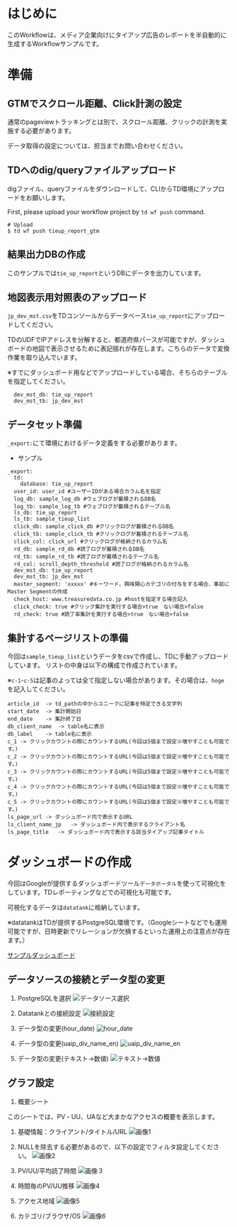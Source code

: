 # はじめに

このWorkflowは、メディア企業向けにタイアップ広告のレポートを半自動的に生成するWorkflowサンプルです。  

  
# 準備

## GTMでスクロール距離、Click計測の設定

通常のpageviewトラッキングとは別で、スクロール距離、クリックの計測を実施する必要があります。
  
データ取得の設定については、担当までお問い合わせください。

  
## TDへのdig/queryファイルアップロード

digファイル、queryファイルをダウンロードして、CLIからTD環境にアップロードをお願いします。
  
First, please upload your workflow project by `td wf push` command.
```
# Upload
$ td wf push tieup_report_gtm
```

  
## 結果出力DBの作成

このサンプルでは`tie_up_report`というDBにデータを出力しています。

  
## 地図表示用対照表のアップロード

`jp_dev_mst.csv`をTDコンソールからデータベース`tie_up_report`にアップロードしてください。
  
TDのUDFでIPアドレスを分解すると、都道府県パースが可能ですが、ダッシュボードの地図で表示させるために表記揺れが存在します。こちらのデータで変換作業を取り込んでいます。
  
※すでにダッシュボード用などでアップロードしている場合、そちらのテーブルを指定してください。

```
  dev_mst_db: tie_up_report
  dev_mst_tb: jp_dev_mst
```
  
## データセット準備

`_export:`にて環境におけるデータ定義をする必要があります。

- サンプル
```
_export:
  td:
    database: tie_up_report
  user_id: user_id #ユーザーIDがある場合カラム名を指定
  log_db: sample_log_db #ウェブログが蓄積されるDB名
  log_tb: sample_log_tb #ウェブログが蓄積されるテーブル名
  ls_db: tie_up_report
  ls_tb: sample_tieup_list
  click_db: sample_click_db #クリックログが蓄積されるDB名
  click_tb: sample_click_tb #クリックログが蓄積されるテーブル名
  click_col: click_url #クリックログが格納されるカラム名
  rd_db: sample_rd_db #読了ログが蓄積されるDB名
  rd_tb: sample_rd_tb #読了ログが蓄積されるテーブル名
  rd_col: scroll_depth_threshold #読了ログが格納されるカラム名
  dev_mst_db: tie_up_report
  dev_mst_tb: jp_dev_mst
  master_segment: 'xxxxx' #キーワード、興味関心カテゴリの付与をする場合、事前にMaster Segmentの作成
  check_host: www.treasuredata.co.jp #hostを指定する場合記入
  click_check: true #クリック集計を実行する場合>true　ない場合>false
  rd_check: true #読了率集計を実行する場合>true　ない場合>false
```

  
## 集計するページリストの準備

今回は`sample_tieup_list`というデータをcsvで作成し、TDに手動アップロードしています。
リストの中身は以下の構成で作成されています。
  
※`c-1`-`c-5`は記事のよっては全て指定しない場合があります。その場合は、`hoge`を記入してください。

```
article_id	-> td_pathの中からユニークに記事を特定できる文字列
start_date	-> 集計開始日
end_date	-> 集計終了日
db_client_name	-> table名に表示
db_label	-> table名に表示
c_1	-> クリックカウントの際にカウントするURL(今回は5個まで設定※増やすことも可能です。)
c_2	-> クリックカウントの際にカウントするURL(今回は5個まで設定※増やすことも可能です。)
c_3	-> クリックカウントの際にカウントするURL(今回は5個まで設定※増やすことも可能です。)
c_4	-> クリックカウントの際にカウントするURL(今回は5個まで設定※増やすことも可能です。)
c_5	-> クリックカウントの際にカウントするURL(今回は5個まで設定※増やすことも可能です。)
ls_page_url	-> ダッシュボード内で表示するURL
ls_client_name_jp	-> ダッシュボード内で表示するクライアント名
ls_page_title	-> ダッシュボード内で表示する該当タイアップ記事タイトル
```

  
# ダッシュボードの作成

今回はGoogleが提供するダッシュボードツール`データポータル`を使って可視化をしています。TDレポーティングなどでの可視化も可能です。
  
可視化するデータは`datatank`に格納しています。
  
※datatankはTDが提供するPostgreSQL環境です。（Googleシートなどでも運用可能ですが、日時更新でリレーションが欠損するといった運用上の注意点が存在ます。）

[サンプルダッシュボード](https://datastudio.google.com/open/1MHYfrBTWqVa1nC-VRHhnzbAyPpVi7Uff)
  
  
## データソースの接続とデータ型の変更

1. PostgreSQLを選択
![データソース選択](https://github.com/tsukaharakazuki/image/blob/master/dataportal_1.png?raw=true "データソース")
  
2. Datatankとの接続設定
![接続設定](https://github.com/tsukaharakazuki/image/blob/master/dataportal_2.png?raw=true "データソース")

3. データ型の変更(hour_date)
![hour_date](https://github.com/tsukaharakazuki/image/blob/master/dataportal_3.png?raw=true "hour_date")

4. データ型の変更(uaip_div_name_en)
![uaip_div_name_en](https://github.com/tsukaharakazuki/image/blob/master/dataportal_4.png?raw=true "uaip_div_name_en")

5. データ型の変更(テキスト->数値)
![テキスト->数値](https://github.com/tsukaharakazuki/image/blob/master/dataportal_5.png?raw=true "テキスト->数値")
　
## グラフ設定

1. 概要シート
  
このシートでは、PV・UU、UAなど大まかなアクセスの概要を表示します。
  
   1. 基礎情報：クライアント/タイトル/URL
    ![画像1](https://github.com/tsukaharakazuki/image/blob/master/dataportal_graph_1.png?raw=true "画像1")
    
   2. NULLを除去する必要があるので、以下の設定でフィルタ設定してください。
    ![画像2](https://github.com/tsukaharakazuki/image/blob/master/dataportal_graph_2.png?raw=true "画像2")
   
   3. PV/UU/平均読了時間
    ![画像３](https://github.com/tsukaharakazuki/image/blob/master/dataportal_graph_3.png?raw=true "画像３")   
   
   4. 時間毎のPV/UU推移
    ![画像4](https://github.com/tsukaharakazuki/image/blob/master/dataportal_graph_4.png?raw=true "画像4")  
   
   5. アクセス地域
    ![画像5](https://github.com/tsukaharakazuki/image/blob/master/dataportal_graph_5.png?raw=true "画像5")  
   
   6. カテゴリ/ブラウザ/OS
    ![画像6](https://github.com/tsukaharakazuki/image/blob/master/dataportal_graph_6.png?raw=true "画像6")     
